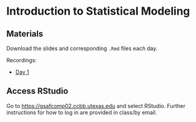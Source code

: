 # Introduction to Statistical Modeling

## Materials
Download the slides and corresponding `.Rmd` files each day.

Recordings:
- [Day 1](https://utexas.zoom.us/rec/share/UEsDPgjg0ChbH9v5kBz4H8FgJ1mSWGq2z2td8Ma44JEbhsSeEEIRom5zNySdi6Mv.8Do3H8fB3Co78cVl?startTime=1748888497000)

## Access RStudio
Go to https://gsafcomp02.ccbb.utexas.edu and select RStudio. Further instructions for how to log in are provided in class/by email.

